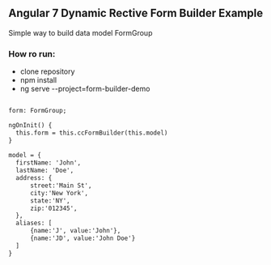 ## Angular 7 Dynamic Rective Form Builder Example  

Simple way to build data model FormGroup  

### How ro run:
- clone repository 
- npm install
- ng serve --project=form-builder-demo

```markdown

form: FormGroup;

ngOnInit() {
  this.form = this.ccFormBuilder(this.model)
}
  
model = {
  firstName: 'John',
  lastName: 'Doe',
  address: {
      street:'Main St',
      city:'New York',
      state:'NY',
      zip:'012345',
  },
  aliases: [
      {name:'J', value:'John'},
      {name:'JD', value:'John Doe'}
  ]
}

```

